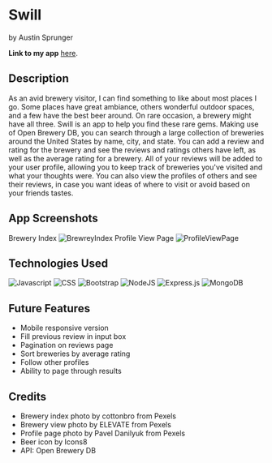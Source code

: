 # Swill
by Austin Sprunger

**Link to my app** <a href="https://swill-app.herokuapp.com/">here</a>.

## Description
As an avid brewery visitor, I can find something to like about most places I go. Some places have great ambiance, others wonderful outdoor spaces, and a few have the best beer around. On rare occasion, a brewery might have all three. Swill is an app to help you find these rare gems. Making use of Open Brewery DB, you can search through a large collection of breweries around the United States by name, city, and state. You can add a review and rating for the brewery and see the reviews and ratings others have left, as well as the average rating for a brewery. All of your reviews will be added to your user profile, allowing you to keep track of breweries you've visited and what your thoughts were. You can also view the profiles of others and see their reviews, in case you want ideas of where to visit or avoid based on your friends tastes. 

## App Screenshots
Brewery Index
![BrewreyIndex](https://i.imgur.com/DrMFouB.png)
Profile View Page
![ProfileViewPage](https://i.imgur.com/rNFolAN.png)


## Technologies Used
![Javascript](https://img.shields.io/badge/JavaScript-F7DF1E?style=for-the-badge&logo=javascript&logoColor=black)
![CSS](https://img.shields.io/badge/CSS3-1572B6?style=for-the-badge&logo=css3&logoColor=white)
![Bootstrap](https://img.shields.io/badge/Bootstrap-563D7C?style=for-the-badge&logo=bootstrap&logoColor=white)
![NodeJS](https://img.shields.io/badge/node.js-6DA55F?style=for-the-badge&logo=node.js&logoColor=white)
![Express.js](https://img.shields.io/badge/express.js-%23404d59.svg?style=for-the-badge&logo=express&logoColor=%2361DAFB)
![MongoDB](https://img.shields.io/badge/MongoDB-%234ea94b.svg?style=for-the-badge&logo=mongodb&logoColor=white)

## Future Features
<ul>
<li>Mobile responsive version</li> 
<li>Fill previous review in input box</li> 
<li>Pagination on reviews page</li> 
<li>Sort breweries by average rating</li> 
<li>Follow other profiles</li> 
<li>Ability to page through results</li>
</ul>

## Credits
<ul>
<li>Brewery index photo by cottonbro from Pexels</li>
<li>Brewery view photo by ELEVATE from Pexels</li>
<li>Profile page photo by Pavel Danilyuk from Pexels</li>
<li>Beer icon by Icons8</li>
<li>API: Open Brewery DB</li>
</ul>
